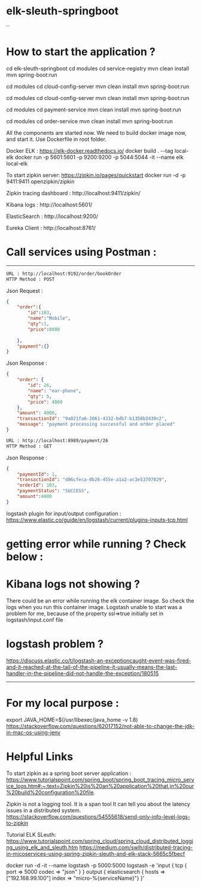 # elk-sleuth-springboot
``
# How to start the application ?

cd elk-sleuth-springboot
cd modules
cd service-registry
mvn clean install
mvn spring-boot:run

cd modules
cd cloud-config-server
mvn clean install
mvn spring-boot:run

cd modules
cd cloud-config-server
mvn clean install
mvn spring-boot:run

cd modules
cd payment-service
mvn clean install
mvn spring-boot:run

cd modules
cd order-service
mvn clean install
mvn spring-boot:run


All the components are started now. We need to build docker image now, and start it. Use Dockerfile in root folder.

Docker ELK :
https://elk-docker.readthedocs.io/
docker build . --tag local-elk
docker run -p 5601:5601 -p 9200:9200 -p 5044:5044 -it --name elk local-elk

To start zipkin server:
https://zipkin.io/pages/quickstart
docker run -d -p 9411:9411 openzipkin/zipkin

Zipkin tracing dashboard :
http://localhost:9411/zipkin/


Kibana logs :
http://localhost:5601/

ElasticSearch : 
http://localhost:9200/

Eureka Client :
http://localhost:8761/




# Call services using Postman :
-----------
```bash
URL : http://localhost:9192/order/bookOrder
HTTP Method : POST
```
Json Request :
```json
{
	"order":{
		"id":103,
		"name":"Mobile",
		"qty":1,
		"price":8000
		
	},
	"payment":{}
}
```
Json Response :
```json
{
    "order": {
        "id": 26,
        "name": "ear-phone",
        "qty": 5,
        "price": 4000
    },
    "amount": 4000,
    "transactionId": "9a021fa6-2061-4332-bdb7-b1358b3430c2",
    "message": "payment processing successful and order placed"
}

```
```bash
URL : http://localhost:8989/payment/26
HTTP Method : GET
```
Json Response :
```json
{
    "paymentId": 1,
    "transactionId": "d86cfeca-0b26-455e-a1a2-ac3e53707829",
    "orderId": 103,
    "paymentStatus": "SUCCESS",
    "amount":4000
}
```



logstash plugin for input/output configuration :
https://www.elastic.co/guide/en/logstash/current/plugins-inputs-tcp.html

# getting error while running ? Check below : 
# Kibana logs not showing ?
There could be an error while running the elk container image. So check the logs when you run
this container image.
Logstash unable to start was a problem for me, because of the property ssl=>true initially set
in logstash/input.conf file

# logstash problem ?
https://discuss.elastic.co/t/logstash-an-exceptioncaught-event-was-fired-and-it-reached-at-the-tail-of-the-pipeline-it-usually-means-the-last-handler-in-the-pipeline-did-not-handle-the-exception/180515



-------------

# For my local purpose : 
export JAVA_HOME=$(/usr/libexec/java_home -v 1.8)
https://stackoverflow.com/questions/62017152/not-able-to-change-the-jdk-in-mac-os-using-jenv





# Helpful Links
To start zipkin as a spring boot server application :
https://www.tutorialspoint.com/spring_boot/spring_boot_tracing_micro_service_logs.htm#:~:text=Zipkin%20is%20an%20application%20that,in%20our%20build%20configuration%20file.

Zipkin is not a logging tool. It is a span tool It can tell you about the latency issues in a distributed system.
https://stackoverflow.com/questions/54555618/send-only-info-level-logs-to-zipkin

Tutorial ELK SLeuth:
https://www.tutorialspoint.com/spring_cloud/spring_cloud_distributed_logging_using_elk_and_sleuth.htm
https://medium.com/swlh/distributed-tracing-in-micoservices-using-spring-zipkin-sleuth-and-elk-stack-5665c5fbecf

docker run -d -it --name logstash -p 5000:5000 logstash -e 'input { tcp { port => 5000 codec => "json" } } output { elasticsearch { hosts => ["192.168.99.100"] index => "micro-%{serviceName}"} }'

